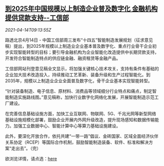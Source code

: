 <!--1618396264000-->
[到2025年中国规模以上制造企业普及数字化 金融机构提供贷款支持--工信部](https://cn.reuters.com/article/china-miit-manufacturing-plan-0414-idCNKBS2C111M)
------

<div><i>2021-04-14T09:13:55Z</i></div><p>路透北京4月14日 - 中国工信部周三发布“十四五”智能制造发展规划（征求意见稿）提出，到2025年规模以上制造业企业基本普及数字化、重点行业骨干企业初步实现智能转型的目标；要引导金融机构为企业智能化改造提供中长期贷款支持，开发符合智能制造特点的供应链金融、融资租赁等金融产品。</p><p>工信部网站刊登意见稿全文显示，将加强关键核心技术攻关，支持有条件有基础的企业加大技术改造投入，持续推动工艺革新、装备升级和生产过程智能化。到2035年，规模以上制造业企业全面普及数字化，骨干企业基本实现智能转型。</p><p>“针对装备制造、电子信息、原材料、消费品等领域细分行业特点和痛点，制定智能制造实施路线图。”意见稿称，加快行业数字化网络化发展，开展智能制造示范工厂建设。</p><p>在完善信息基础设施方面，加快工业互联网、物联网、5G、千兆光网等新型网络基础设施规模化部署，鼓励企业开展内外网升级改造，提升现场感知和数据传输能力。加强工业数据中心、智能计算中心等算力基础设施建设。</p><p>此外，要深化开放合作，依托共建“一带一路”倡议、金砖国家、区域全面经济伙伴关系协定（RCEP）等国际合作机制，鼓励智能制造装备、软件、标准和解决方案“走出去”。（完）</p><p>欲浏览详情，请点选：<a href="https://www.miit.gov.cn/gzcy/yjzj/art/2021/art_df7ef807d8a34de185e776ab34a7343e.html">here</a></p>
